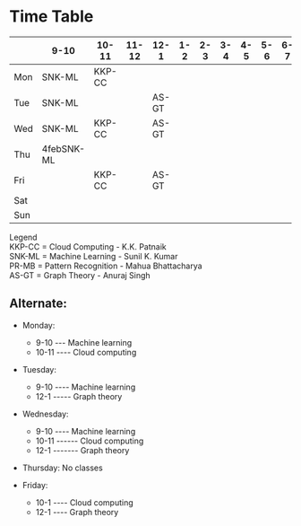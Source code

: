 
# Time Table

|   |9-10|10-11|11-12|12-1|1-2|2-3|3-4|4-5|5-6|6-7|
|---|---|---|---|---|---|---|---|---|---|---|
|Mon|SNK-ML|KKP-CC|   |   |   |   |   |   |   |   |
|Tue|SNK-ML|   |    |AS-GT|   |   |   |   |   |   |
|Wed|SNK-ML|KKP-CC|    |AS-GT|   |    |   |   |   |   |
|Thu|4febSNK-ML|   |   |   |   |    |    |   |   |   |
|Fri|   |KKP-CC|   |AS-GT|   |   |   |   |   |   |
|Sat|   |   |   |   |   |   |   |   |   |   |
|Sun|   |   |   |   |   |   |   |   |   |   |


Legend \
KKP-CC = Cloud Computing - K.K. Patnaik \
SNK-ML = Machine Learning - Sunil K. Kumar \
PR-MB = Pattern Recognition - Mahua Bhattacharya\
AS-GT = Graph Theory - Anuraj Singh

## Alternate:
 
* Monday:
  * 9-10 --- Machine learning
  * 10-11 ---- Cloud computing

* Tuesday:
  * 9-10 ---- Machine learning
  * 12-1 ----- Graph theory

* Wednesday:
  * 9-10 ---- Machine learning
  * 10-11 ------ Cloud computing 
  * 12-1 ------- Graph theory

* Thursday:
No classes

* Friday:
  * 10-1 ---- Cloud computing
  * 12-1 ---- Graph theory
